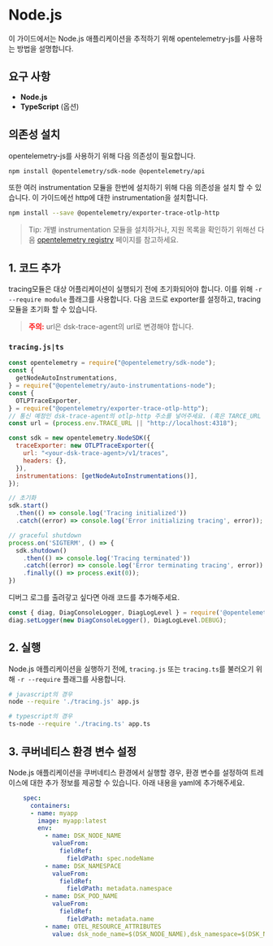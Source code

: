 # Node.js

이 가이드에서는 Node.js 애플리케이션을 추적하기 위해 opentelemetry-js를 사용하는 방법을 설명합니다.

## 요구 사항

* **Node.js**
* **TypeScript** (옵션)

## 의존성 설치

opentelemetry-js를 사용하기 위해 다음 의존성이 필요합니다.

``` bash
npm install @opentelemetry/sdk-node @opentelemetry/api
```

또한 여러 instrumentation 모듈을 한번에 설치하기 위해 다음 의존성을 설치 할 수 있습니다.
이 가이드에선 http에 대한 instrumentation을 설치합니다.

``` bash
npm install --save @opentelemetry/exporter-trace-otlp-http
```

> Tip: 개별 instrumentation 모듈을 설치하거나, 지원 목록을 확인하기 위해선 다음 [opentelemetry registry](https://opentelemetry.io/registry/?language=js&component=instrumentation) 페이지를 참고하세요.

## 1. 코드 추가

tracing모듈은 대상 어플리케이션이 실행되기 전에 초기화되어야 합니다. 이를 위해 `-r --require module` 플래그를 사용합니다.
다음 코드로 exporter를 설정하고, tracing모듈을 초기화 할 수 있습니다.

> <span style="color:red">**주의:**</span> url은 dsk-trace-agent의 url로 변경해야 합니다.

### `tracing.js|ts`

``` javascript
const opentelemetry = require("@opentelemetry/sdk-node");
const {
  getNodeAutoInstrumentations,
} = require("@opentelemetry/auto-instrumentations-node");
const {
  OTLPTraceExporter,
} = require("@opentelemetry/exporter-trace-otlp-http");
// 통신 예정인 dsk-trace-agent의 otlp-http 주소를 넣어주세요. (혹은 TARCE_URL 환경변수를 사용해주세요.)
const url = (process.env.TRACE_URL || "http://localhost:4318");

const sdk = new opentelemetry.NodeSDK({
  traceExporter: new OTLPTraceExporter({
    url: "<your-dsk-trace-agent>/v1/traces",
    headers: {},
  }),
  instrumentations: [getNodeAutoInstrumentations()],
});

// 초기화
sdk.start()
  .then(() => console.log('Tracing initialized'))
  .catch((error) => console.log('Error initializing tracing', error));

// graceful shutdown
process.on('SIGTERM', () => {
  sdk.shutdown()
    .then(() => console.log('Tracing terminated'))
    .catch((error) => console.log('Error terminating tracing', error))
    .finally(() => process.exit(0));
})
```

디버그 로그를 출려갛고 싶다면 아래 코드를 추가해주세요.

``` javascript
const { diag, DiagConsoleLogger, DiagLogLevel } = require('@opentelemetry/api');
diag.setLogger(new DiagConsoleLogger(), DiagLogLevel.DEBUG);
```

## 2. 실행

Node.js 애플리케이션을 실행하기 전에, `tracing.js` 또는 `tracing.ts`를 불러오기 위해 `-r --require` 플래그를 사용합니다.

``` bash
# javascript의 경우
node --require './tracing.js' app.js

# typescript의 경우
ts-node --require './tracing.ts' app.ts
```

## 3. 쿠버네티스 환경 변수 설정

Node.js 애플리케이션을 쿠버네티스 환경에서 실행할 경우, 환경 변수를 설정하여 트레이스에 대한 추가 정보를 제공할 수 있습니다.
아래 내용을 yaml에 추가해주세요.

``` yaml
    spec:
      containers:
      - name: myapp
        image: myapp:latest
        env:
          - name: DSK_NODE_NAME
            valueFrom:
              fieldRef:
                fieldPath: spec.nodeName
          - name: DSK_NAMESPACE
            valueFrom:
              fieldRef:
                fieldPath: metadata.namespace
          - name: DSK_POD_NAME
            valueFrom:
              fieldRef:
                fieldPath: metadata.name
          - name: OTEL_RESOURCE_ATTRIBUTES
            value: dsk_node_name=$(DSK_NODE_NAME),dsk_namespace=$(DSK_NAMESPACE),dsk_pod_name=$(DSK_POD_NAME)
```
